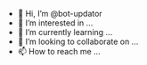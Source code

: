 - 👋 Hi, I’m @bot-updator
- 👀 I’m interested in ...
- 🌱 I’m currently learning ...
- 💞️ I’m looking to collaborate on ...
- 📫 How to reach me ...

<!---
bot-updator/bot-updator is a ✨ special ✨ repository because its `README.md` (this file) appears on your GitHub profile.
You can click the Preview link to take a look at your changes.
--->
